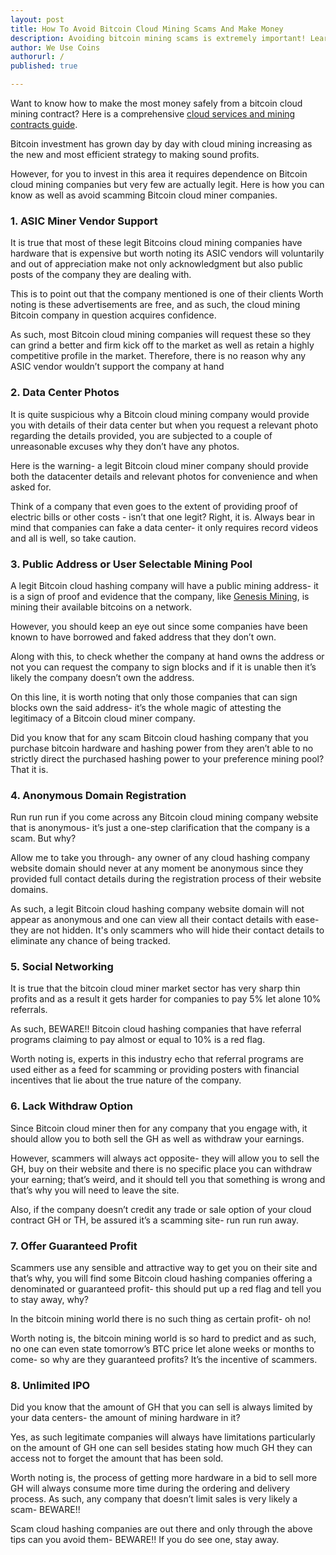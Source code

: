 ```yaml
---
layout: post
title: How To Avoid Bitcoin Cloud Mining Scams And Make Money
description: Avoiding bitcoin mining scams is extremely important! Learn how to analyze the bitcoin cloud miner companies and where to make money!
author: We Use Coins
authorurl: /
published: true

---
```


<p>Want to know how to make the most money safely from a bitcoin cloud mining contract? Here is a comprehensive <a href="https://www.bitcoinmining.com/best-bitcoin-cloud-mining-contract-reviews/">cloud services and mining contracts guide</a>.
<p>Bitcoin investment has grown day by day with cloud mining increasing as the new and most efficient strategy to making sound profits.
<p>However, for you to invest in this area it requires dependence on Bitcoin cloud mining companies but very few are actually legit. Here is how you can know as well as avoid scamming Bitcoin cloud miner companies. 
<p><h3><b>1. </b><a name="asic" class="anchor">ASIC Miner Vendor Support</a></h3>
<p>It is true that most of these legit Bitcoins cloud mining companies have hardware that is expensive but worth noting its ASIC vendors will voluntarily and out of appreciation make not only acknowledgment but also public posts of the company they are dealing with.
<p>This is to point out that the company mentioned is one of their clients Worth noting is these advertisements are free, and as such, the cloud mining Bitcoin company in question acquires confidence.
<p>As such, most Bitcoin cloud mining companies will request these so they can grind a better and firm kick off to the market as well as retain a highly competitive profile in the market. Therefore, there is no reason why any ASIC vendor wouldn’t support the company at hand 
<p><h3><b>2. </b><a name="datacenter" class="anchor">Data Center Photos</a></h3>
<p>It is quite suspicious why a Bitcoin cloud mining company would provide you with details of their data center but when you request a relevant photo regarding the details provided, you are subjected to a couple of unreasonable excuses why they don’t have any photos.
<p>Here is the warning- a legit Bitcoin cloud miner company should provide both the datacenter details and relevant photos for convenience and when asked for.
<p>Think of a company that even goes to the extent of providing proof of electric bills or other costs - isn’t that one legit? Right, it is. Always bear in mind that companies can fake a data center- it only requires record videos and all is well, so take caution. 
<p><h3><b>3. </b><a name="pool" class="anchor">Public Address or User Selectable Mining Pool</a></h3>
<p>A legit Bitcoin cloud hashing company will have a public mining address- it is a sign of proof and evidence that the company, like <a href="http://geni.us/genesismining1">Genesis Mining</a>, is mining their available bitcoins on a network.
<p>However, you should keep an eye out since some companies have been known to have borrowed and faked address that they don’t own.
<p>Along with this, to check whether the company at hand owns the address or not you can request the company to sign blocks and if it is unable then it’s likely the company doesn’t own the address.
<p>On this line, it is worth noting that only those companies that can sign blocks own the said address- it’s the whole magic of attesting the legitimacy of a Bitcoin cloud miner company.
<p>Did you know that for any scam Bitcoin cloud hashing company that you purchase bitcoin hardware and hashing power from they aren’t able to no strictly direct the purchased hashing power to your preference mining pool? That it is. 
<p><h3><b>4. </b><a name="domain" class="anchor">Anonymous Domain Registration</a></h3>
<p>Run run run if you come across any Bitcoin cloud mining company website that is anonymous- it’s just a one-step clarification that the company is a scam. But why?
<p>Allow me to take you through- any owner of any cloud hashing company website domain should never at any moment be anonymous since they provided full contact details during the registration process of their website domains.
<p>As such, a legit Bitcoin cloud hashing company website domain will not appear as anonymous and one can view all their contact details with ease- they are not hidden. It's only scammers who will hide their contact details to eliminate any chance of being tracked. 
<p><h3><b>5. </b><a name="social" class="anchor">Social Networking</a></h3>
<p>It is true that the bitcoin cloud miner market sector has very sharp thin profits and as a result it gets harder for companies to pay 5% let alone 10% referrals.
<p>As such, BEWARE!! Bitcoin cloud hashing companies that have referral programs claiming to pay almost or equal to 10% is a red flag.
<p>Worth noting is, experts in this industry echo that referral programs are used either as a feed for scamming or providing posters with financial incentives that lie about the true nature of the company. 
<p><h3><b>6. </b><a name="withdraw" class="anchor">Lack Withdraw Option</a></h3>
<p>Since Bitcoin cloud miner then for any company that you engage with, it should allow you to both sell the GH as well as withdraw your earnings.
<p>However, scammers will always act opposite- they will allow you to sell the GH, buy on their website and there is no specific place you can withdraw your earning; that’s weird, and it should tell you that something is wrong and that’s why you will need to leave the site.
<p>Also, if the company doesn’t credit any trade or sale option of your cloud contract GH or TH, be assured it’s a scamming site- run run run away. 
<p><h3><b>7. </b><a name="profit" class="anchor">Offer Guaranteed Profit</a></h3>
<p>Scammers use any sensible and attractive way to get you on their site and that’s why, you will find some Bitcoin cloud hashing companies offering a denominated or guaranteed profit- this should put up a red flag and tell you to stay away, why?
<p>In the bitcoin mining world there is no such thing as certain profit- oh no!
<p>Worth noting is, the bitcoin mining world is so hard to predict and as such, no one can even state tomorrow’s BTC price let alone weeks or months to come- so why are they guaranteed profits? It’s the incentive of scammers. 
<p><h3><b>8. </b><a name="ipo" class="anchor">Unlimited IPO</a></h3>
<p>Did you know that the amount of GH that you can sell is always limited by your data centers- the amount of mining hardware in it?
<p>Yes, as such legitimate companies will always have limitations particularly on the amount of GH one can sell besides stating how much GH they can access not to forget the amount that has been sold.
<p>Worth noting is, the process of getting more hardware in a bid to sell more GH will always consume more time during the ordering and delivery process. As such, any company that doesn’t limit sales is very likely a scam- BEWARE!! 
<p>Scam cloud hashing companies are out there and only through the above tips can you avoid them- BEWARE!! If you do see one, stay away.